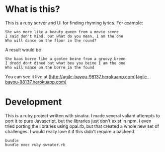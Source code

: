 # What is this?

This is a ruby server and UI for finding rhyming lyrics. For example:

```
She was more like a beauty queen from a movie scene
I said don't mind, but what do you mean, I am the one
Who will dance on the floor in the round?
```

A result would be

```
She baas borre like a gootee beine from a groovy breen
I dredd dont dined but what beu you beine I am the one
Who will mance on the borre in the found
```

You can see it live at [http://agile-bayou-98137.herokuapp.com](agile-bayou-98137.herokuapp.com)

# Development

This is a ruby project written with sinatra. I made several valiant
attempts to port it to pure Javascript, but the libraries just don't
exist in npm. I even tried porting the libraries using opal.rb, but that
created a whole new set of challenges. I would really love it if this
didn't require a backend.

```
bundle
bundle exec ruby sweater.rb
```

